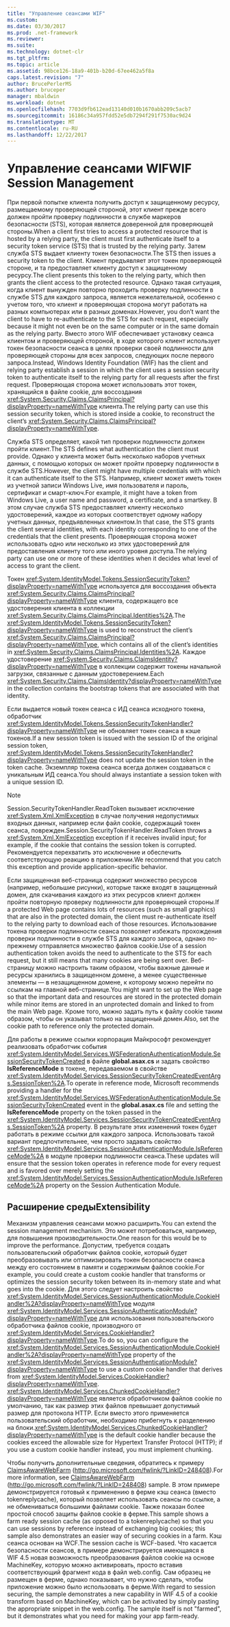 ```yaml
---
title: "Управление сеансами WIF"
ms.custom: 
ms.date: 03/30/2017
ms.prod: .net-framework
ms.reviewer: 
ms.suite: 
ms.technology: dotnet-clr
ms.tgt_pltfrm: 
ms.topic: article
ms.assetid: 98bce126-18a9-401b-b20d-67ee462a5f8a
caps.latest.revision: "7"
author: BrucePerlerMS
ms.author: bruceper
manager: mbaldwin
ms.workload: dotnet
ms.openlocfilehash: 7703d9fb612ead13140d010b1670abb209c5acb7
ms.sourcegitcommit: 16186c34a957fdd52e5db7294f291f7530ac9d24
ms.translationtype: MT
ms.contentlocale: ru-RU
ms.lasthandoff: 12/22/2017
---
```

# <a name="wif-session-management"></a><span data-ttu-id="a06d0-102">Управление сеансами WIF</span><span class="sxs-lookup"><span data-stu-id="a06d0-102">WIF Session Management</span></span>
<span data-ttu-id="a06d0-103">При первой попытке клиента получить доступ к защищенному ресурсу, размещаемому проверяющей стороной, этот клиент прежде всего должен пройти проверку подлинности в службе маркеров безопасности (STS), которая является доверенной для проверяющей стороны.</span><span class="sxs-lookup"><span data-stu-id="a06d0-103">When a client first tries to access a protected resource that is hosted by a relying party, the client must first authenticate itself to a security token service (STS) that is trusted by the relying party.</span></span> <span data-ttu-id="a06d0-104">Затем служба STS выдает клиенту токен безопасности.</span><span class="sxs-lookup"><span data-stu-id="a06d0-104">The STS then issues a security token to the client.</span></span> <span data-ttu-id="a06d0-105">Клиент предъявляет этот токен проверяющей стороне, и та предоставляет клиенту доступ к защищенному ресурсу.</span><span class="sxs-lookup"><span data-stu-id="a06d0-105">The client presents this token to the relying party, which then grants the client access to the protected resource.</span></span> <span data-ttu-id="a06d0-106">Однако такая ситуация, когда клиент вынужден повторно проходить проверку подлинности в службе STS для каждого запроса, является нежелательной, особенно с учетом того, что клиент и проверяющая сторона могут работать на разных компьютерах или в разных доменах.</span><span class="sxs-lookup"><span data-stu-id="a06d0-106">However, you don’t want the client to have to re-authenticate to the STS for each request, especially because it might not even be on the same computer or in the same domain as the relying party.</span></span> <span data-ttu-id="a06d0-107">Вместо этого WIF обеспечивает установку сеанса клиентом и проверяющей стороной, в ходе которого клиент использует токен безопасности сеанса в целях проверки своей подлинности для проверяющей стороны для всех запросов, следующих после первого запроса.</span><span class="sxs-lookup"><span data-stu-id="a06d0-107">Instead, Windows Identity Foundation (WIF) has the client and relying party establish a session in which the client uses a session security token to authenticate itself to the relying party for all requests after the first request.</span></span> <span data-ttu-id="a06d0-108">Проверяющая сторона может использовать этот токен, хранящийся в файле cookie, для воссоздания <xref:System.Security.Claims.ClaimsPrincipal?displayProperty=nameWithType> клиента.</span><span class="sxs-lookup"><span data-stu-id="a06d0-108">The relying party can use this session security token, which is stored inside a cookie, to reconstruct the client’s <xref:System.Security.Claims.ClaimsPrincipal?displayProperty=nameWithType>.</span></span>  
  
 <span data-ttu-id="a06d0-109">Служба STS определяет, какой тип проверки подлинности должен пройти клиент.</span><span class="sxs-lookup"><span data-stu-id="a06d0-109">The STS defines what authentication the client must provide.</span></span> <span data-ttu-id="a06d0-110">Однако у клиента может быть несколько наборов учетных данных, с помощью которых он может пройти проверку подлинности в службе STS.</span><span class="sxs-lookup"><span data-stu-id="a06d0-110">However, the client might have multiple credentials with which it can authenticate itself to the STS.</span></span> <span data-ttu-id="a06d0-111">Например, клиент может иметь токен из учетной записи Windows Live, имя пользователя и пароль, сертификат и смарт-ключ.</span><span class="sxs-lookup"><span data-stu-id="a06d0-111">For example, it might have a token from Windows Live, a user name and password, a certificate, and a smartkey.</span></span> <span data-ttu-id="a06d0-112">В этом случае служба STS предоставляет клиенту несколько удостоверений, каждое из которых соответствует одному набору учетных данных, предъявленных клиентом.</span><span class="sxs-lookup"><span data-stu-id="a06d0-112">In that case, the STS grants the client several identities, with each identity corresponding to one of the credentials that the client presents.</span></span> <span data-ttu-id="a06d0-113">Проверяющая сторона может использовать одно или несколько из этих удостоверений для предоставления клиенту того или иного уровня доступа.</span><span class="sxs-lookup"><span data-stu-id="a06d0-113">The relying party can use one or more of these identities when it decides what level of access to grant the client.</span></span>  
  
 <span data-ttu-id="a06d0-114">Токен <xref:System.IdentityModel.Tokens.SessionSecurityToken?displayProperty=nameWithType> используется для воссоздания объекта <xref:System.Security.Claims.ClaimsPrincipal?displayProperty=nameWithType> клиента, содержащего все удостоверения клиента в коллекции <xref:System.Security.Claims.ClaimsPrincipal.Identities%2A>.</span><span class="sxs-lookup"><span data-stu-id="a06d0-114">The <xref:System.IdentityModel.Tokens.SessionSecurityToken?displayProperty=nameWithType> is used to reconstruct the client’s <xref:System.Security.Claims.ClaimsPrincipal?displayProperty=nameWithType>, which contains all of the client’s identities in <xref:System.Security.Claims.ClaimsPrincipal.Identities%2A>.</span></span> <span data-ttu-id="a06d0-115">Каждое удостоверение <xref:System.Security.Claims.ClaimsIdentity?displayProperty=nameWithType> в коллекции содержит токены начальной загрузки, связанные с данным удостоверением.</span><span class="sxs-lookup"><span data-stu-id="a06d0-115">Each <xref:System.Security.Claims.ClaimsIdentity?displayProperty=nameWithType> in the collection contains the bootstrap tokens that are associated with that identity.</span></span>  
  
 <span data-ttu-id="a06d0-116">Если выдается новый токен сеанса с ИД сеанса исходного токена, обработчик <xref:System.IdentityModel.Tokens.SessionSecurityTokenHandler?displayProperty=nameWithType> не обновляет токен сеанса в кэше токенов.</span><span class="sxs-lookup"><span data-stu-id="a06d0-116">If a new session token is issued with the session ID of the original session token, <xref:System.IdentityModel.Tokens.SessionSecurityTokenHandler?displayProperty=nameWithType> does not update the session token in the token cache.</span></span> <span data-ttu-id="a06d0-117">Экземпляр токена сеанса всегда должен создаваться с уникальным ИД сеанса.</span><span class="sxs-lookup"><span data-stu-id="a06d0-117">You should always instantiate a session token with a unique session ID.</span></span>  
  
> [!NOTE]
>  <span data-ttu-id="a06d0-118">Session.SecurityTokenHandler.ReadToken вызывает исключение <xref:System.Xml.XmlException> в случае получения недопустимых входных данных, например если файл cookie, содержащий токен сеанса, поврежден.</span><span class="sxs-lookup"><span data-stu-id="a06d0-118">Session.SecurityTokenHandler.ReadToken throws a <xref:System.Xml.XmlException> exception if it receives invalid input; for example, if the cookie that contains the session token is corrupted.</span></span> <span data-ttu-id="a06d0-119">Рекомендуется перехватить это исключение и обеспечить соответствующую реакцию в приложении.</span><span class="sxs-lookup"><span data-stu-id="a06d0-119">We recommend that you catch this exception and provide application-specific behavior.</span></span>  
  
 <span data-ttu-id="a06d0-120">Если защищенная веб-страница содержит множество ресурсов (например, небольшие рисунки), которые также входят в защищенный домен, для скачивания каждого из этих ресурсов клиент должен пройти повторную проверку подлинности для проверяющей стороны.</span><span class="sxs-lookup"><span data-stu-id="a06d0-120">If a protected Web page contains lots of resources (such as small graphics) that are also in the protected domain, the client must re-authenticate itself to the relying party to download each of those resources.</span></span> <span data-ttu-id="a06d0-121">Использование токена проверки подлинности сеанса позволяет избежать прохождения проверки подлинности в службе STS для каждого запроса, однако по-прежнему отправляется множество файлов cookie.</span><span class="sxs-lookup"><span data-stu-id="a06d0-121">Use of a session authentication token avoids the need to authenticate to the STS for each request, but it still means that many cookies are being sent over.</span></span> <span data-ttu-id="a06d0-122">Веб-страницу можно настроить таким образом, чтобы важные данные и ресурсы хранились в защищенном домене, а менее существенные элементы — в незащищенном домене, к которому можно перейти по ссылкам на главной веб-странице.</span><span class="sxs-lookup"><span data-stu-id="a06d0-122">You might want to set up the Web page so that the important data and resources are stored in the protected domain while minor items are stored in an unprotected domain and linked to from the main Web page.</span></span> <span data-ttu-id="a06d0-123">Кроме того, можно задать путь к файлу cookie таким образом, чтобы он указывал только на защищенный домен.</span><span class="sxs-lookup"><span data-stu-id="a06d0-123">Also, set the cookie path to reference only the protected domain.</span></span>  
  
 <span data-ttu-id="a06d0-124">Для работы в режиме ссылки корпорация Майкрософт рекомендует реализовать обработчик события <xref:System.IdentityModel.Services.WSFederationAuthenticationModule.SessionSecurityTokenCreated> в файле **global.asax.cs** и задать свойство **IsReferenceMode** в токене, передаваемом в свойстве <xref:System.IdentityModel.Services.SessionSecurityTokenCreatedEventArgs.SessionToken%2A>.</span><span class="sxs-lookup"><span data-stu-id="a06d0-124">To operate in reference mode, Microsoft recommends providing a handler for the <xref:System.IdentityModel.Services.WSFederationAuthenticationModule.SessionSecurityTokenCreated> event in the **global.asax.cs** file and setting the **IsReferenceMode** property on the token passed in the <xref:System.IdentityModel.Services.SessionSecurityTokenCreatedEventArgs.SessionToken%2A> property.</span></span> <span data-ttu-id="a06d0-125">В результате этих изменений токен будет работать в режиме ссылки для каждого запроса. Использовать такой вариант предпочтительнее, чем просто задавать свойство <xref:System.IdentityModel.Services.SessionAuthenticationModule.IsReferenceMode%2A> в модуле проверки подлинности сеанса.</span><span class="sxs-lookup"><span data-stu-id="a06d0-125">These updates will ensure that the session token operates in reference mode for every request and is favored over merely setting the  <xref:System.IdentityModel.Services.SessionAuthenticationModule.IsReferenceMode%2A> property on the Session Authentication Module.</span></span>  
  
## <a name="extensibility"></a><span data-ttu-id="a06d0-126">Расширение среды</span><span class="sxs-lookup"><span data-stu-id="a06d0-126">Extensibility</span></span>  
 <span data-ttu-id="a06d0-127">Механизм управления сеансами можно расширить.</span><span class="sxs-lookup"><span data-stu-id="a06d0-127">You can extend the session management mechanism.</span></span> <span data-ttu-id="a06d0-128">Это может потребоваться, например, для повышения производительности.</span><span class="sxs-lookup"><span data-stu-id="a06d0-128">One reason for this would be to improve the performance.</span></span> <span data-ttu-id="a06d0-129">Допустим, требуется создать пользовательский обработчик файлов cookie, который будет преобразовывать или оптимизировать токен безопасности сеанса между его состоянием в памяти и содержимым файлов cookie.</span><span class="sxs-lookup"><span data-stu-id="a06d0-129">For example, you could create a custom cookie handler that transforms or optimizes the session security token between its in-memory state and what goes into the cookie.</span></span> <span data-ttu-id="a06d0-130">Для этого следует настроить свойство <xref:System.IdentityModel.Services.SessionAuthenticationModule.CookieHandler%2A?displayProperty=nameWithType> модуля <xref:System.IdentityModel.Services.SessionAuthenticationModule?displayProperty=nameWithType> для использования пользовательского обработчика файлов cookie, производного от <xref:System.IdentityModel.Services.CookieHandler?displayProperty=nameWithType>.</span><span class="sxs-lookup"><span data-stu-id="a06d0-130">To do so, you can configure the <xref:System.IdentityModel.Services.SessionAuthenticationModule.CookieHandler%2A?displayProperty=nameWithType> property of the <xref:System.IdentityModel.Services.SessionAuthenticationModule?displayProperty=nameWithType> to use a custom cookie handler that derives from <xref:System.IdentityModel.Services.CookieHandler?displayProperty=nameWithType>.</span></span> <span data-ttu-id="a06d0-131"><xref:System.IdentityModel.Services.ChunkedCookieHandler?displayProperty=nameWithType> является обработчиком файлов cookie по умолчанию, так как размер этих файлов превышает допустимый размер для протокола HTTP. Если вместо этого применяется пользовательский обработчик, необходимо прибегнуть к разделению на блоки.</span><span class="sxs-lookup"><span data-stu-id="a06d0-131"><xref:System.IdentityModel.Services.ChunkedCookieHandler?displayProperty=nameWithType> is the default cookie handler because the cookies exceed the allowable size for Hypertext Transfer Protocol (HTTP); if you use a custom cookie handler instead, you must implement chunking.</span></span>  
  
 <span data-ttu-id="a06d0-132">Чтобы получить дополнительные сведения, обратитесь к примеру [ClaimsAwareWebFarm](http://go.microsoft.com/fwlink/?LinkID=248408) (http://go.microsoft.com/fwlink/?LinkID=248408).</span><span class="sxs-lookup"><span data-stu-id="a06d0-132">For more information, see [ClaimsAwareWebFarm](http://go.microsoft.com/fwlink/?LinkID=248408) (http://go.microsoft.com/fwlink/?LinkID=248408) sample.</span></span> <span data-ttu-id="a06d0-133">В этом примере демонстрируется готовый к применению в ферме кэш сеанса (вместо tokenreplycache), который позволяет использовать сеансы по ссылке, а не обмениваться большими файлами cookie. Также показан более простой способ защиты файлов cookie в ферме.</span><span class="sxs-lookup"><span data-stu-id="a06d0-133">This sample shows a farm ready session cache (as opposed to a tokenreplycache) so that you can use sessions by reference instead of exchanging big cookies; this sample also demonstrates an easier way of securing cookies in a farm.</span></span> <span data-ttu-id="a06d0-134">Кэш сеанса основан на WCF.</span><span class="sxs-lookup"><span data-stu-id="a06d0-134">The session cache is WCF-based.</span></span> <span data-ttu-id="a06d0-135">Что касается безопасности сеансов, в примере демонстрируется имеющаяся в WIF 4.5 новая возможность преобразования файлов cookie на основе MachineKey, которую можно активировать, просто вставив соответствующий фрагмент кода в файл web.config. Сам образец не размещен в ферме, однако показывает, что нужно сделать, чтобы приложение можно было использовать в ферме.</span><span class="sxs-lookup"><span data-stu-id="a06d0-135">With regard to session securing, the sample demonstrates a new capability in WIF 4.5 of a cookie transform based on MachineKey, which can be activated by simply pasting the appropriate snippet in the web.config. The sample itself is not "farmed", but it demonstrates what you need for making your app farm-ready.</span></span>
